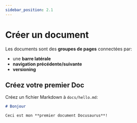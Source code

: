 ```yaml
---
sidebar_position: 2.1
---
```


# Créer un document

Les documents sont des **groupes de pages** connectées par:

- une **barre latérale**
- **navigation précédente/suivante**
- **versioning**

## Créez votre premier Doc

Créez un fichier Markdown à `docs/hello.md`:

```md title="docs/hello.md"
# Bonjour

Ceci est mon **premier document Docusaurus**!